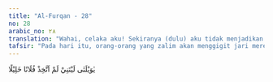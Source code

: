 ```yaml
---
title: "Al-Furqan - 28"
no: 28
arabic_no: ٢٨
translation: "Wahai, celaka aku! Sekiranya (dulu) aku tidak menjadikan si fulan itu teman akrab(ku), "
tafsir: "Pada hari itu, orang-orang yang zalim akan menggigit jari mereka dengan penuh penyesalan karena telah melalaikan kewajiban-kewajibannya selama hidup di dunia. Dengan sombong, mereka telah berpaling dari kebenaran yang dibawa oleh utusan Allah kepada mereka. Mereka menangis tersedu-sedu menyesali diri seandainya dulu ketika hidup di dunia mereka mengikuti ajakan Rasulullah kepada jalan yang lurus yang membawa keselamatan dunia dan akhirat. Mereka berkata dengan penuh penyesalan, \"Seandainya aku di dunia dulu mengikuti Muhammad, bersama-sama beliau menuju jalan yang benar. Andaikan aku dulu dapat menahan kesombongan sehingga dengan tulus ikhlas memeluk agama Islam, niscaya aku tidak merasakan kesulitan ini.\" Hanya sayang penyesalan itu tidak berguna lagi. \n\nMereka menyesal karena keliru mencari kawan. Ini kecelakaan dan kebinasaan yang besar. \"Seandainya aku dulu tidak menjadikan si fulan itu teman akrabku, tentu dia tidak dapat menjerumuskan aku ke dalam kesesatan.\" Memang yang menjerumuskan manusia ke dalam kecelakaan dan kesesatan itu ada kalanya setan sendiri atau setan yang berbentuk manusia, seperti seorang musyrik Arab yang bernama Ubay bin Khalaf.\n\nPersahabatan 'Uqbah bin Abi Mu'aith dengan Ubay bin Khalaf sangat berpengaruh baginya. 'Uqbah bin Abi Mu'aith sering menghadiri pengajian Nabi Muhammad sehingga menjadi kenalan yang baik. Pada suatu hari, ia mengundang Nabi Muhammad untuk makan di rumahnya. Ketika itu, Nabi tidak mau makan kecuali jika 'Uqbah bin Abi Mu'aith mau masuk Islam, lalu 'Uqbah membaca dua kalimat syahadat.\n\nNamun sahabat 'Uqbah bin Abi Mu'aith yang bernama Ubay bin Khalaf tidak senang dan marah kepadanya. 'Uqbah bin Abi Mu'aith lalu mengatakan bahwa ia masuk Islam hanya pura-pura saja. Ubay bin Khalaf menyuruh agar 'Uqbah bin Abi Mu'aith meludahi wajah Nabi Muhammad. Hal itu lalu dilakukannya ketika beliau sedang melaksanakan salat di Dar an-Nadwah, dekat Baitullah. 'Uqbah bin Abi Mu'aith mematuhi apa yang dikehendaki sahabatnya. Demikianlah akibat persahabatan dengan orang yang tidak baik akan membawa akibat yang tidak baik pula. \n\nNabi Muhammad memberi pedoman agar selalu mencari sahabat atau teman akrab yang baik. Sabda beliau:\n\nSeseorang akan mengikuti perilaku temannya, maka perhatikanlah siapa temanmu. (Riwayat Abu Dawud dan at-Tirmidzi dari Abu Hurairah)\n\nDan sabda Rasulullah saw:\n\nPerumpamaan teman duduk yang baik dan yang jahat ialah seperti pembawa minyak kasturi dan pandai besi. Pembawa minyak kasturi itu adakalanya kamu menerima atau membeli minyak daripadanya. Dan paling sedikit kamu mendapatkan bau harum daripadanya. Adapun pandai besi kadang-kadang ia membakar pakaianmu (karena semburan apinya) atau kamu menjumpai bau yang tidak sedap.\" (Riwayat asy-Syaikhan dari Abu Musa al-Asy'ari)."
---
```


يٰوَيْلَتٰى لَيْتَنِيْ لَمْ اَتَّخِذْ فُلَانًا خَلِيْلًا 
